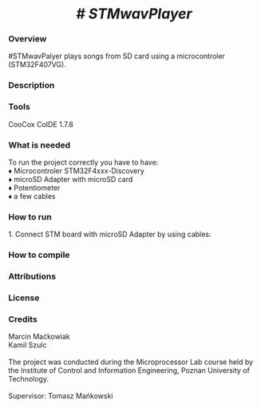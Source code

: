  <center> <h1> <b><i> # STMwavPlayer </i></b> </h1> </center>
  <h3> Overview </h3>
  #STMwavPalyer plays songs from SD card using a microcontroler (STM32F407VG).
 <h3> Description </h3>
 <h3> Tools </h3>
 CooCox CoIDE 1.7.8
 <h3> What is needed </h3>
 To run the project correctly you have to have: <br>
    &#9830; Microcontroler STM32F4xxx-Discovery <br>
    &#9830; microSD Adapter with microSD card <br>
    &#9830; Potentiometer <br>
    &#9830; a few cables <br>
 <h3> How to run </h3>
 1. Connect STM board with microSD Adapter by using cables:
 
 <h3> How to compile </h3>

 <h3> Attributions </h3>
 <h3> License </h3>
 <h3> Credits </h3>

 Marcin Maćkowiak
 <br>
 Kamil Szulc
 <br>
 <br>
 The project was conducted during the Microprocessor Lab course held by the Institute of Control and Information Engineering, Poznan University of Technology.
 <br>
 <br>
 Supervisor: Tomasz Mańkowski
 
 
 
